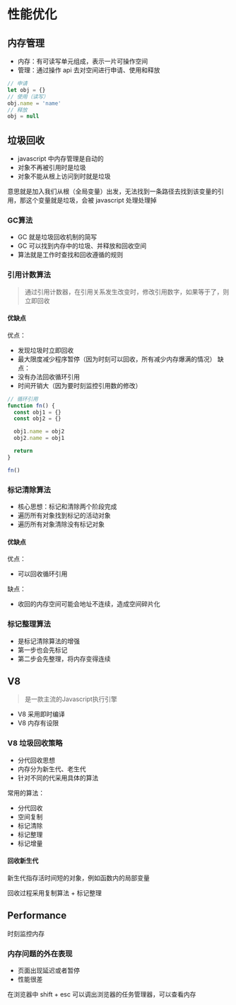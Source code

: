 # 性能优化

## 内存管理

- 内存：有可读写单元组成，表示一片可操作空间
- 管理：通过操作 api 去对空间进行申请、使用和释放

```js
// 申请
let obj = {}
// 使用（读写）
obj.name = 'name'
// 释放
obj = null
```

## 垃圾回收 

- javascript 中内存管理是自动的
- 对象不再被引用时是垃圾
- 对象不能从根上访问到时就是垃圾

意思就是加入我们从根（全局变量）出发，无法找到一条路径去找到该变量的引用，那这个变量就是垃圾，会被 javascript 处理处理掉

### GC算法

- GC 就是垃圾回收机制的简写
- GC 可以找到内存中的垃圾、并释放和回收空间
- 算法就是工作时查找和回收遵循的规则

### 引用计数算法

> 通过引用计数器，在引用关系发生改变时，修改引用数字，如果等于了，则立即回收

#### 优缺点

优点：
- 发现垃圾时立即回收
- 最大限度减少程序暂停（因为时刻可以回收，所有减少内存爆满的情况）
缺点：
- 没有办法回收循环引用
- 时间开销大（因为要时刻监控引用数的修改）

```js
// 循环引用
function fn() {
  const obj1 = {}
  const obj2 = {}

  obj1.name = obj2
  obj2.name = obj1

  return 
}

fn()
```

### 标记清除算法

- 核心思想：标记和清除两个阶段完成
- 遍历所有对象找到标记的活动对象
- 遍历所有对象清除没有标记对象

#### 优缺点

优点：
- 可以回收循环引用

缺点：
- 收回的内存空间可能会地址不连续，造成空间碎片化

### 标记整理算法

- 是标记清除算法的增强
- 第一步也会先标记
- 第二步会先整理，将内存变得连续

## V8

> 是一款主流的Javascript执行引擎

- V8 采用即时编译
- V8 内存有设限

### V8 垃圾回收策略

- 分代回收思想
- 内存分为新生代、老生代
- 针对不同的代采用具体的算法

常用的算法：
- 分代回收
- 空间复制
- 标记清除
- 标记整理
- 标记增量

#### 回收新生代

新生代指存活时间短的对象，例如函数内的局部变量

回收过程采用复制算法 + 标记整理
 
## Performance

时刻监控内存

### 内存问题的外在表现

- 页面出现延迟或者暂停
- 性能很差

在浏览器中 shift + esc 可以调出浏览器的任务管理器，可以查看内存
